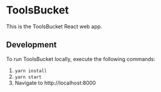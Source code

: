 # ToolsBucket

This is the ToolsBucket React web app.

## Development

To run ToolsBucket locally, execute the following commands:
1. `yarn install`
2. `yarn start`
3. Navigate to http://localhost:8000
